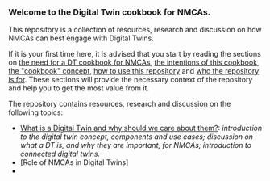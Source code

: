 ### Welcome to the Digital Twin cookbook for NMCAs. 

This repository is a collection of resources, research and discussion on how NMCAs can best engage with Digital Twins. 

If it is your first time here, it is advised that you start by reading the sections on [the need for a DT cookbook for NMCAs](why-we-need-a-DT-cookbook.md), [the intentions of this cookbook](cookbook-aims.md), [the "cookbook" concept](the-cookbook-concept.md), [how to use this repository](how-to-use-this-repository.md) and [who the repository is for](intended-audience.md). These sections will provide the necessary context of the repository and help you to get the most value from it. 

The repository contains resources, research and discussion on the following topics: 
- [What is a Digital Twin and why should we care about them?](what-is-a-digital-twin/README.md): *introduction to the digital twin concept, components and use cases; discussion on what a DT is, and why they are important, for NMCAs; introduction to connected digital twins.*
- [Role of NMCAs in Digital Twins]
- 






